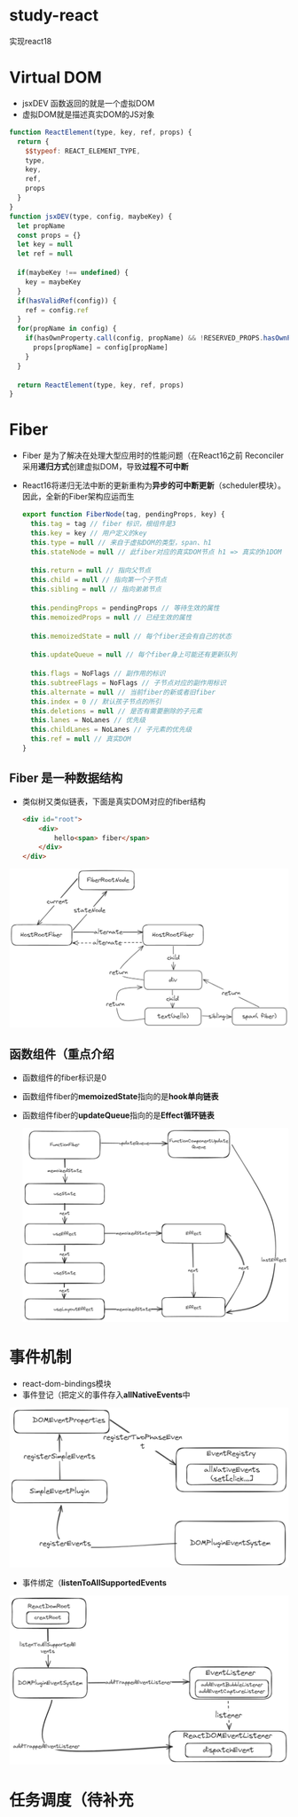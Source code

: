 # study-react
实现react18

# Virtual DOM

- jsxDEV 函数返回的就是一个虚拟DOM
- 虚拟DOM就是描述真实DOM的JS对象

```js
function ReactElement(type, key, ref, props) {
  return {
    $$typeof: REACT_ELEMENT_TYPE,
    type,
    key,
    ref,
    props
  }
}
function jsxDEV(type, config, maybeKey) {
  let propName
  const props = {}
  let key = null
  let ref = null

  if(maybeKey !== undefined) {
    key = maybeKey
  }
  if(hasValidRef(config)) {
    ref = config.ref
  }
  for(propName in config) {
    if(hasOwnProperty.call(config, propName) && !RESERVED_PROPS.hasOwnProperty(propName)) {
      props[propName] = config[propName]
    }
  }

  return ReactElement(type, key, ref, props)
}
```

# Fiber

- Fiber 是为了解决在处理大型应用时的性能问题（在React16之前 Reconciler 采用**递归方式**创建虚拟DOM，导致**过程不可中断**

- React16将递归无法中断的更新重构为**异步的可中断更新**（scheduler模块）。因此，全新的Fiber架构应运而生

  ```js
  export function FiberNode(tag, pendingProps, key) {
    this.tag = tag // fiber 标识，根组件是3
    this.key = key // 用户定义的key
    this.type = null // 来自于虚拟DOM的类型，span、h1
    this.stateNode = null // 此fiber对应的真实DOM节点 h1 => 真实的h1DOM
  
    this.return = null // 指向父节点
    this.child = null // 指向第一个子节点
    this.sibling = null // 指向弟弟节点
  
    this.pendingProps = pendingProps // 等待生效的属性
    this.memoizedProps = null // 已经生效的属性
  
    this.memoizedState = null // 每个fiber还会有自己的状态
  
    this.updateQueue = null // 每个fiber身上可能还有更新队列
  
    this.flags = NoFlags // 副作用的标识
    this.subtreeFlags = NoFlags // 子节点对应的副作用标识
    this.alternate = null // 当前fiber的新或者旧fiber
    this.index = 0 // 默认孩子节点的所引
    this.deletions = null // 是否有需要删除的子元素
    this.lanes = NoLanes // 优先级
    this.childLanes = NoLanes // 子元素的优先级
    this.ref = null // 真实DOM
  }
  ```

  

## Fiber 是一种数据结构

- 类似树又类似链表，下面是真实DOM对应的fiber结构

  ```html
  <div id="root">
      <div>
          hello<span> fiber</span>
      </div>
  </div>
  ```

  

![fiber架构](.\static\img\fiber.png)

[^图解]: FiberRootNode指的是根组件div#root，HostRootFiber是根组件的fiber节点，他的alternate指向新的fiber节点，HostRootFiber的child是div对应的fiber节点，div的fiber节点return指向的是他的父亲，也就是div#root的新fiber节点

 ## 函数组件（重点介绍

- 函数组件的fiber标识是0

- 函数组件fiber的**memoizedState**指向的是**hook单向链表**

- 函数组件fiber的**updateQueue**指向的是**Effect循环链表**

  ![](.\static\img\functionFiber.png)

# 事件机制

- react-dom-bindings模块
- 事件登记（把定义的事件存入**allNativeEvents**中

![](.\static\img\register.png)

- 事件绑定（**listenToAllSupportedEvents**

![](.\static\img\bind.png)

# 任务调度（待补充
